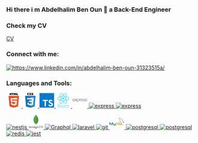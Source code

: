 ### Hi there i m Abdelhalim Ben Oun 👋 a Back-End Engineer
<h3 align="left">Check my CV</h3>
<p align="left">
<a href="https://flowcv.com/resume/j9s08w0ruo" target="blank">CV</a>
</p>



<h3 align="left">Connect with me:</h3>
<p align="left">
<a href="https://linkedin.com/in/abdelhalim-ben-oun-31323515a/" target="blank"><img align="center" src="https://raw.githubusercontent.com/rahuldkjain/github-profile-readme-generator/master/src/images/icons/Social/linked-in-alt.svg" alt="https://www.linkedin.com/in/abdelhalim-ben-oun-31323515a/" height="30" width="40" /></a>
</p>

<h3 align="left">Languages and Tools:</h3>
<p align="left">
 <a href="https://www.w3.org/html/" target="_blank" rel="noreferrer"> <img src="https://raw.githubusercontent.com/devicons/devicon/master/icons/html5/html5-original-wordmark.svg" alt="html5" width="40" height="40"/> </a> 
 <a href="https://www.w3schools.com/css/" target="_blank" rel="noreferrer"> <img src="https://raw.githubusercontent.com/devicons/devicon/master/icons/css3/css3-original-wordmark.svg" alt="css3" width="40" height="40"/> </a> 
<a href="https://www.typescriptlang.org/" target="_blank" rel="noreferrer"> <img src="https://raw.githubusercontent.com/devicons/devicon/master/icons/typescript/typescript-original.svg" alt="typescript" width="40" height="40"/> </a>
 <a href="https://reactjs.org/" target="_blank" rel="noreferrer"> <img src="https://raw.githubusercontent.com/devicons/devicon/master/icons/react/react-original-wordmark.svg" alt="react" width="40" height="40"/> </a>
 <a href="https://expressjs.com" target="_blank" rel="noreferrer"> <img src="https://raw.githubusercontent.com/devicons/devicon/master/icons/express/express-original-wordmark.svg" alt="express" width="40" height="40"/> </a>
  <a href="https://elixir-lang.org/" target="_blank" rel="noreferrer"> <img src="https://cdn.icon-icons.com/icons2/2699/PNG/512/elixir_lang_logo_icon_169207.png" alt="express" width="40" height="40"/> </a>
   <a href="https://hexdocs.pm/phoenix/Phoenix.html" target="_blank" rel="noreferrer"> <img src="https://hexdocs.pm/phoenix/assets/logo.png" alt="express" width="40" height="40"/> </a>

 <a href="https://nestjs.com/" target="_blank" rel="noreferrer"> <img src="https://d33wubrfki0l68.cloudfront.net/e937e774cbbe23635999615ad5d7732decad182a/26072/logo-small.ede75a6b.svg" alt="nestjs" width="40" height="40"/> </a>
 <a href="https://www.mongodb.com/" target="_blank" rel="noreferrer"> <img src="https://raw.githubusercontent.com/devicons/devicon/master/icons/mongodb/mongodb-original-wordmark.svg" alt="mongodb" width="40" height="40"/> </a>
  <a href="https://graphql.org/" target="_blank" rel="noreferrer"> <img src="https://graphql.org/img/logo.svg" alt="Graphql" width="40" height="40"/> </a>
 <a href="https://laravel.com/" target="_blank" rel="noreferrer"> <img src="https://laravel.com/img/logomark.min.svg" alt="laravel" width="40" height="40"/> </a>
  <a href="https://git-scm.com/" target="_blank" rel="noreferrer"> <img src="https://www.vectorlogo.zone/logos/git-scm/git-scm-icon.svg" alt="git" width="40" height="40"/> </a>
  <a href="https://www.mysql.com/" target="_blank" rel="noreferrer"> <img src="https://raw.githubusercontent.com/devicons/devicon/master/icons/mysql/mysql-original-wordmark.svg" alt="mysql" width="40" height="40"/> </a>
 <a href="https://www.postgresql.org/" target="_blank" rel="noreferrer"> <img src="https://www.postgresql.org/media/img/about/press/elephant.png" alt="postgresql" width="40" height="40"/> </a>
  <a href="https://socket.io/" target="_blank" rel="noreferrer"> <img src="https://socket.io/images/logo.svg" alt="postgresql" width="40" height="40"/> </a>
   <a href="https://redis.io/" target="_blank" rel="noreferrer"> <img src="https://www.stackery.io/assets/images/posts/redis-cache-cluster-support/featured.svg" alt="redis" width="40" height="40"/> </a>
   <a href="https://jestjs.io/" target="_blank" rel="noreferrer"> <img src="https://miro.medium.com/v2/resize:fit:640/format:webp/1*i37IyHf6vnhqWIA9osxU3w.png" alt="jest" width="40" height="40"/> </a>

  <br>
  <!--
<p>&nbsp;<img align="center" src="https://github-readme-stats.vercel.app/api?username=abdelhalim97&show_icons=true&theme=dark&locale=en" alt="abdelhalim97" /></p>
<p><img align="center" src="https://github-readme-streak-stats.herokuapp.com/?user=abdelhalim97&theme=dark" alt="abdelhalim97" /></p>
<p><img align="center" src="https://github-readme-stats.vercel.app/api/top-langs?username=abdelhalim97&show_icons=true&theme=dark&locale=en&layout=compact" alt="abdelhalim97" /></p>
-->



